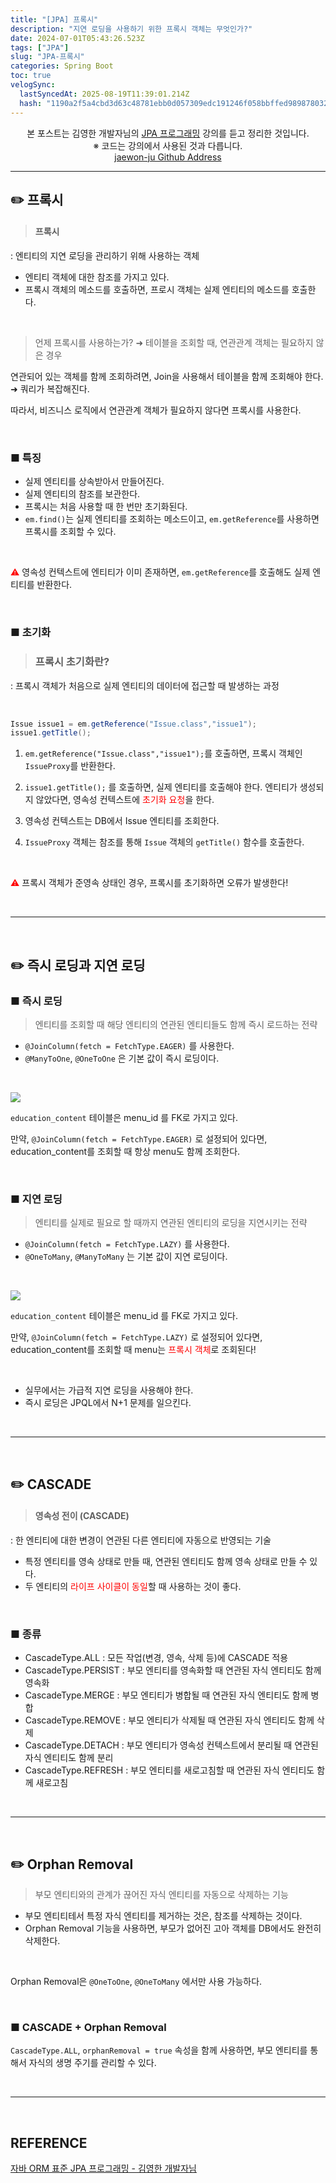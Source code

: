 ```yaml
---
title: "[JPA] 프록시"
description: "지연 로딩을 사용하기 위한 프록시 객체는 무엇인가?"
date: 2024-07-01T05:43:26.523Z
tags: ["JPA"]
slug: "JPA-프록시"
categories: Spring Boot
toc: true
velogSync:
  lastSyncedAt: 2025-08-19T11:39:01.214Z
  hash: "1190a2f5a4cbd3d63c48781ebb0d057309edc191246f058bbffed989878032c1"
---
```


<center>본 포스트는 김영한 개발자님의 <a href = "https://www.inflearn.com/course/ORM-JPA-Basic">JPA 프로그래밍</a> 강의를 듣고 정리한 것입니다.<br> ※ 코드는 강의에서 사용된 것과 다릅니다.<br> <a href = https://github.com/jaewon-ju/Learning_Spring>jaewon-ju Github Address</a></center>


---


## ✏️ 프록시
> #### 프록시
: 엔티티의 지연 로딩을 관리하기 위해 사용하는 객체

- 엔티티 객체에 대한 참조를 가지고 있다.
- 프록시 객체의 메소드를 호출하면, 프로시 객체는 실제 엔티티의 메소드를 호출한다.

<br>

> 언제 프록시를 사용하는가?
➜ 테이블을 조회할 때, 연관관계 객체는 필요하지 않은 경우

연관되어 있는 객체를 함께 조회하려면, Join을 사용해서 테이블을 함께 조회해야 한다.
➜ 쿼리가 복잡해진다.

따라서, 비즈니스 로직에서 연관관계 객체가 필요하지 않다면 프록시를 사용한다.

<br>

### ■ 특징

- 실제 엔티티를 상속받아서 만들어진다.
- 실제 엔티티의 참조를 보관한다.
- 프록시는 처음 사용할 때 한 번만 초기화된다.
- ```em.find()```는 실제 엔티티를 조회하는 메소드이고, ```em.getReference```를 사용하면 프록시를 조회할 수 있다.

<br>

<span style = "color:red">⚠️</span> 영속성 컨텍스트에 엔티티가 이미 존재하면, ```em.getReference```를 호출해도 실제 엔티티를 반환한다.

<br>

### ■ 초기화
>### 프록시 초기화란?
: 프록시 객체가 처음으로 실제 엔티티의 데이터에 접근할 때 발생하는 과정

<br>

```java
Issue issue1 = em.getReference("Issue.class","issue1");
issue1.getTitle();
```

1. ```em.getReference("Issue.class","issue1");```를 호출하면, 프록시 객체인 ```IssueProxy```를 반환한다.

2. ```issue1.getTitle();``` 를 호출하면, 실제 엔티티를 호출해야 한다.
엔티티가 생성되지 않았다면, 영속성 컨텍스트에 <span style = "color:red">초기화 요청</span>을 한다.

3. 영속성 컨텍스트는 DB에서 Issue 엔티티를 조회한다.

4. ```IssueProxy``` 객체는 참조를 통해 ```Issue``` 객체의 ```getTitle()``` 함수를 호출한다.

<br>

<span style = "color:red">⚠️</span> 프록시 객체가 준영속 상태인 경우, 프록시를 초기화하면 오류가 발생한다!

<br>

---

<br>

## ✏️ 즉시 로딩과 지연 로딩
### ■ 즉시 로딩
> 엔티티를 조회할 때 해당 엔티티의 연관된 엔티티들도 함께 즉시 로드하는 전략

- ```@JoinColumn(fetch = FetchType.EAGER)``` 를 사용한다.
- ```@ManyToOne```, ```@OneToOne``` 은 기본 값이 즉시 로딩이다.
<br>

![](https://velog.velcdn.com/images/jaewon-ju/post/a9b0cdfc-f30f-4a21-b27c-ffbd2b071d5d/image.png)

```education_content``` 테이블은 menu_id 를 FK로 가지고 있다.

만약, ```@JoinColumn(fetch = FetchType.EAGER)``` 로 설정되어 있다면, education_content를 조회할 때 항상 menu도 함께 조회한다.

<br>

### ■ 지연 로딩
> 엔티티를 실제로 필요로 할 때까지 연관된 엔티티의 로딩을 지연시키는 전략

- ```@JoinColumn(fetch = FetchType.LAZY)``` 를 사용한다.
- ```@OneToMany```, ```@ManyToMany``` 는 기본 값이 지연 로딩이다.

<br>

![](https://velog.velcdn.com/images/jaewon-ju/post/a9b0cdfc-f30f-4a21-b27c-ffbd2b071d5d/image.png)

```education_content``` 테이블은 menu_id 를 FK로 가지고 있다.

만약, ```@JoinColumn(fetch = FetchType.LAZY)``` 로 설정되어 있다면, education_content를 조회할 때 menu는 <span style = "color:red"> 프록시 객체</span>로 조회된다!

<br>

- 실무에서는 가급적 지연 로딩을 사용해야 한다.
- 즉시 로딩은 JPQL에서 N+1 문제를 일으킨다.

<br>

---

<br>

## ✏️ CASCADE
>#### 영속성 전이 (CASCADE)
: 한 엔티티에 대한 변경이 연관된 다른 엔티티에 자동으로 반영되는 기술

- 특정 엔티티를 영속 상태로 만들 때, 연관된 엔티티도 함께 영속 상태로 만들 수 있다.
- 두 엔티티의 <span style = "color:red">라이프 사이클이 동일</span>할 때 사용하는 것이 좋다.

<br>

### ■ 종류

- CascadeType.ALL : 모든 작업(변경, 영속, 삭제 등)에 CASCADE 적용
- CascadeType.PERSIST : 부모 엔티티를 영속화할 때 연관된 자식 엔티티도 함께 영속화
- CascadeType.MERGE : 부모 엔티티가 병합될 때 연관된 자식 엔티티도 함께 병합
- CascadeType.REMOVE : 부모 엔티티가 삭제될 때 연관된 자식 엔티티도 함께 삭제
- CascadeType.DETACH : 부모 엔티티가 영속성 컨텍스트에서 분리될 때 연관된 자식 엔티티도 함께 분리
- CascadeType.REFRESH : 부모 엔티티를 새로고침할 때 연관된 자식 엔티티도 함께 새로고침

<br>

---

<br>

## ✏️ Orphan Removal
> 부모 엔티티와의 관계가 끊어진 자식 엔티티를 자동으로 삭제하는 기능

- 부모 엔티티테서 특정 자식 엔티티를 제거하는 것은, 참조를 삭제하는 것이다.
- Orphan Removal 기능을 사용하면, 부모가 없어진 고아 객체를 DB에서도 완전히 삭제한다.

<br>

Orphan Removal은 ```@OneToOne```, ```@OneToMany``` 에서만 사용 가능하다.

<br>

### ■ CASCADE + Orphan Removal
```CascadeType.ALL```, ```orphanRemoval = true``` 속성을 함께 사용하면, 부모 엔티티를 통해서 자식의 생명 주기를 관리할 수 있다.

<br>

---

<br>

## REFERENCE
<a href = "https://www.inflearn.com/course/ORM-JPA-Basic">자바 ORM 표준 JPA 프로그래밍 - 김영한 개발자님</a>